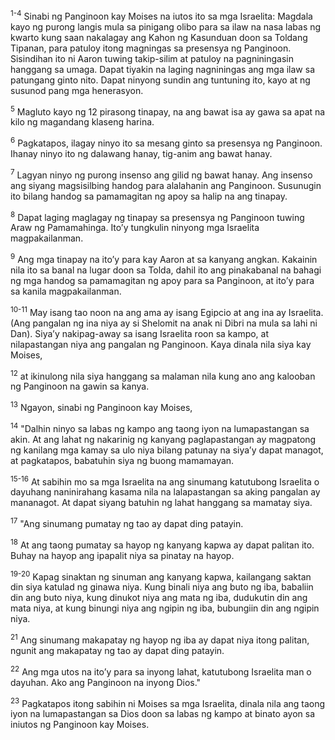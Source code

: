 <sup>1-4</sup>
Sinabi ng Panginoon kay Moises na iutos ito sa mga Israelita: Magdala kayo ng purong langis mula sa pinigang olibo para sa ilaw na nasa labas ng kwarto kung saan nakalagay ang Kahon ng Kasunduan doon sa Toldang Tipanan, para patuloy itong magningas sa presensya ng Panginoon. Sisindihan ito ni Aaron tuwing takip-silim at patuloy na pagniningasin hanggang sa umaga. Dapat tiyakin na laging nagniningas ang mga ilaw sa patungang ginto nito. Dapat ninyong sundin ang tuntuning ito, kayo at ng susunod pang mga henerasyon.

<sup>5</sup>
Magluto kayo ng 12 pirasong tinapay, na ang bawat isa ay gawa sa apat na kilo ng magandang klaseng harina. 

<sup>6</sup>
Pagkatapos, ilagay ninyo ito sa mesang ginto sa presensya ng Panginoon. Ihanay ninyo ito ng dalawang hanay, tig-anim ang bawat hanay. 

<sup>7</sup>
Lagyan ninyo ng purong insenso ang gilid ng bawat hanay. Ang insenso ang siyang magsisilbing handog para alalahanin ang Panginoon. Susunugin ito bilang handog sa pamamagitan ng apoy sa halip na ang tinapay. 

<sup>8</sup>
Dapat laging maglagay ng tinapay sa presensya ng Panginoon tuwing Araw ng Pamamahinga. Itoʼy tungkulin ninyong mga Israelita magpakailanman. 

<sup>9</sup>
Ang mga tinapay na itoʼy para kay Aaron at sa kanyang angkan. Kakainin nila ito sa banal na lugar doon sa Tolda, dahil ito ang pinakabanal na bahagi ng mga handog sa pamamagitan ng apoy para sa Panginoon, at itoʼy para sa kanila magpakailanman.

<sup>10-11</sup>
May isang tao noon na ang ama ay isang Egipcio at ang ina ay Israelita. (Ang pangalan ng ina niya ay si Shelomit na anak ni Dibri na mula sa lahi ni Dan). Siyaʼy nakipag-away sa isang Israelita roon sa kampo, at nilapastangan niya ang pangalan ng Panginoon. Kaya dinala nila siya kay Moises, 

<sup>12</sup>
at ikinulong nila siya hanggang sa malaman nila kung ano ang kalooban ng Panginoon na gawin sa kanya. 

<sup>13</sup>
Ngayon, sinabi ng Panginoon kay Moises, 

<sup>14</sup>
"Dalhin ninyo sa labas ng kampo ang taong iyon na lumapastangan sa akin. At ang lahat ng nakarinig ng kanyang paglapastangan ay magpatong ng kanilang mga kamay sa ulo niya bilang patunay na siyaʼy dapat managot, at pagkatapos, babatuhin siya ng buong mamamayan.

<sup>15-16</sup>
At sabihin mo sa mga Israelita na ang sinumang katutubong Israelita o dayuhang naninirahang kasama nila na lalapastangan sa aking pangalan ay mananagot. At dapat siyang batuhin ng lahat hanggang sa mamatay siya. 

<sup>17</sup>
"Ang sinumang pumatay ng tao ay dapat ding patayin. 

<sup>18</sup>
At ang taong pumatay sa hayop ng kanyang kapwa ay dapat palitan ito. Buhay na hayop ang ipapalit niya sa pinatay na hayop.

<sup>19-20</sup>
Kapag sinaktan ng sinuman ang kanyang kapwa, kailangang saktan din siya katulad ng ginawa niya. Kung binali niya ang buto ng iba, babaliin din ang buto niya, kung dinukot niya ang mata ng iba, dudukutin din ang mata niya, at kung binungi niya ang ngipin ng iba, bubungiin din ang ngipin niya. 

<sup>21</sup>
Ang sinumang makapatay ng hayop ng iba ay dapat niya itong palitan, ngunit ang makapatay ng tao ay dapat ding patayin. 

<sup>22</sup>
Ang mga utos na itoʼy para sa inyong lahat, katutubong Israelita man o dayuhan. Ako ang Panginoon na inyong Dios." 

<sup>23</sup>
Pagkatapos itong sabihin ni Moises sa mga Israelita, dinala nila ang taong iyon na lumapastangan sa Dios doon sa labas ng kampo at binato ayon sa iniutos ng Panginoon kay Moises.